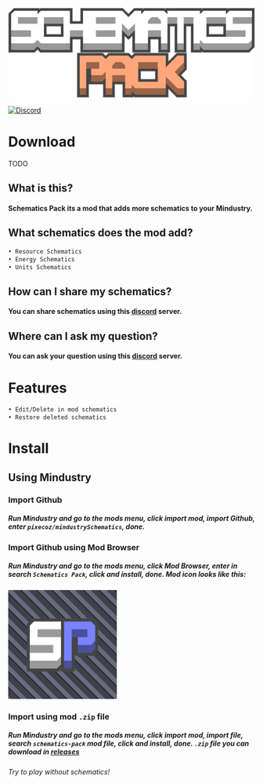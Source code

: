 ![logo](sprites/schematics-pack.png)

[![Discord](https://img.shields.io/discord/861700215227678730.svg?logo=discord&logoColor=white&logoWidth=20&labelColor=7289DA&label=Discord&color=17cf48)](https://discord.gg/P8zbP8xN8D)
# Download
TODO
## What is this?
#### Schematics Pack its a mod that adds more schematics to your Mindustry.
## What schematics does the mod add?
```
• Resource Schematics
• Energy Schematics
• Units Schematics
```
## How can I share my schematics?
#### You can share schematics using this [discord](https://discord.gg/P8zbP8xN8D) server.
## Where can I ask my question?
#### You can ask your question using this [discord](https://discord.gg/P8zbP8xN8D) server.
# Features
```
• Edit/Delete in mod schematics
• Restore deleted schematics
```
# Install
## Using Mindustry
### Import Github
##### Run Mindustry and go to the mods menu, click import mod, import Github, enter `pixecoz/mindustrySchematics`, done.
### Import Github using Mod Browser
##### Run Mindustry and go to the mods menu, click Mod Browser, enter in search `Schematics Pack`, click and install, done. Mod icon looks like this:
![icon](icon.png)
### Import using mod `.zip` file
##### Run Mindustry and go to the mods menu, click import mod, import file, search `schematics-pack` mod file, click and install, done. `.zip` file you can download in [releases](https://github.com/pixecoz/mindustrySchematics/releases)

_Try to play without schematics!_
